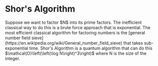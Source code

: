 # Shor's Algorithm

<div>
Suppose we want to factor $N$ into its prime 
factors. The inefficient classical way to do this
is a brute force approach that is exponential.
The most efficient classical algorithm for factoring
numbers is the [general number field sieve](https://en.wikipedia.org/wiki/General_number_field_sieve) that
takes sub-exponential time. Shor's Algorithm is a quantum algorithm that
can do this $\mathcal{O}\left(\left(\log N\right)^3\right)$ where 
N is the size of the integer.
</div><br>
